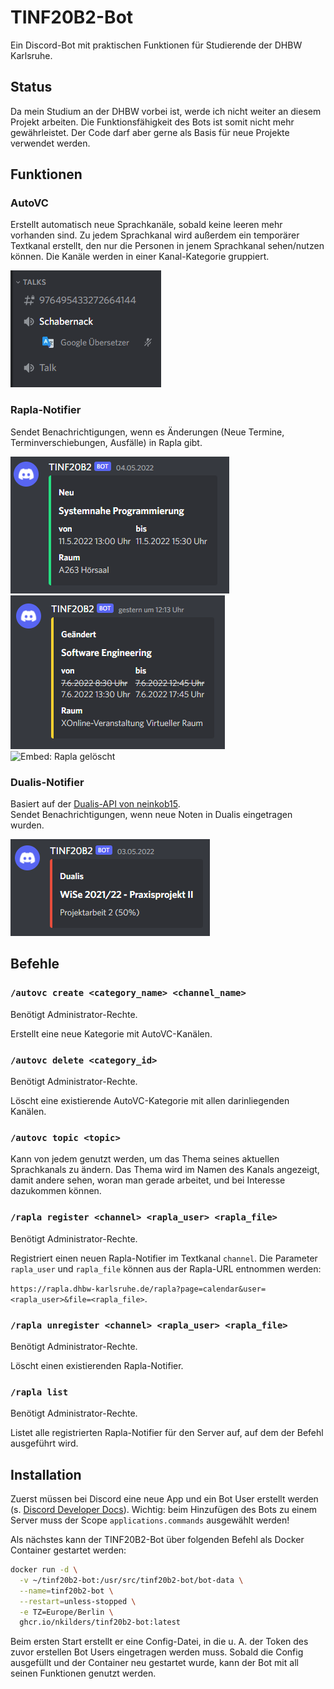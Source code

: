 # TINF20B2-Bot

Ein Discord-Bot mit praktischen Funktionen für Studierende der DHBW Karlsruhe.

## Status

Da mein Studium an der DHBW vorbei ist, werde ich nicht weiter an diesem Projekt arbeiten. Die Funktionsfähigkeit des Bots ist somit nicht mehr gewährleistet. Der Code darf aber gerne als Basis für neue Projekte verwendet werden.

## Funktionen

### AutoVC

Erstellt automatisch neue Sprachkanäle, sobald keine leeren mehr vorhanden sind. Zu jedem Sprachkanal wird außerdem ein temporärer Textkanal erstellt, den nur die Personen in jenem Sprachkanal sehen/nutzen können. Die Kanäle werden in einer Kanal-Kategorie gruppiert.

![AutoVC](/images/autovc.png)

### Rapla-Notifier

Sendet Benachrichtigungen, wenn es Änderungen (Neue Termine, Terminverschiebungen, Ausfälle) in Rapla gibt.

![Embed: Rapla neu](/images/embed-rapla-neu.png)
![Embed: Rapla verschoben](/images/embed-rapla-verschoben.png)
![Embed: Rapla gelöscht](/images/embed-rapla-gelöscht.png)

### Dualis-Notifier

Basiert auf der [Dualis-API von neinkob15](https://github.com/neinkob15/Dualis-API). \
Sendet Benachrichtigungen, wenn neue Noten in Dualis eingetragen wurden.

![Embed: Dualis](/images/embed-dualis.png)

## Befehle

### `/autovc create <category_name> <channel_name>`

Benötigt Administrator-Rechte.

Erstellt eine neue Kategorie mit AutoVC-Kanälen.

### `/autovc delete <category_id>`

Benötigt Administrator-Rechte.

Löscht eine existierende AutoVC-Kategorie mit allen darinliegenden Kanälen.

### `/autovc topic <topic>`

Kann von jedem genutzt werden, um das Thema seines aktuellen Sprachkanals zu ändern. Das Thema wird im Namen des Kanals angezeigt, damit andere sehen, woran man gerade arbeitet, und bei Interesse dazukommen können.

### `/rapla register <channel> <rapla_user> <rapla_file>`

Benötigt Administrator-Rechte.

Registriert einen neuen Rapla-Notifier im Textkanal `channel`. Die Parameter `rapla_user` und `rapla_file` können aus der Rapla-URL entnommen werden:

`https://rapla.dhbw-karlsruhe.de/rapla?page=calendar&user=<rapla_user>&file=<rapla_file>`.

### `/rapla unregister <channel> <rapla_user> <rapla_file>`

Benötigt Administrator-Rechte.

Löscht einen existierenden Rapla-Notifier.

### `/rapla list`

Benötigt Administrator-Rechte.

Listet alle registrierten Rapla-Notifier für den Server auf, auf dem der Befehl ausgeführt wird.

## Installation

Zuerst müssen bei Discord eine neue App und ein Bot User erstellt werden (s. [Discord Developer Docs](https://discord.com/developers/docs/getting-started)).
Wichtig: beim Hinzufügen des Bots zu einem Server muss der Scope `applications.commands` ausgewählt werden!

Als nächstes kann der TINF20B2-Bot über folgenden Befehl als Docker Container gestartet werden:

```bash
docker run -d \
  -v ~/tinf20b2-bot:/usr/src/tinf20b2-bot/bot-data \
  --name=tinf20b2-bot \
  --restart=unless-stopped \
  -e TZ=Europe/Berlin \
  ghcr.io/nkilders/tinf20b2-bot:latest
```

Beim ersten Start erstellt er eine Config-Datei, in die u. A. der Token des zuvor erstellen Bot Users eingetragen werden muss. Sobald die Config ausgefüllt und der Container neu gestartet wurde, kann der Bot mit all seinen Funktionen genutzt werden.
